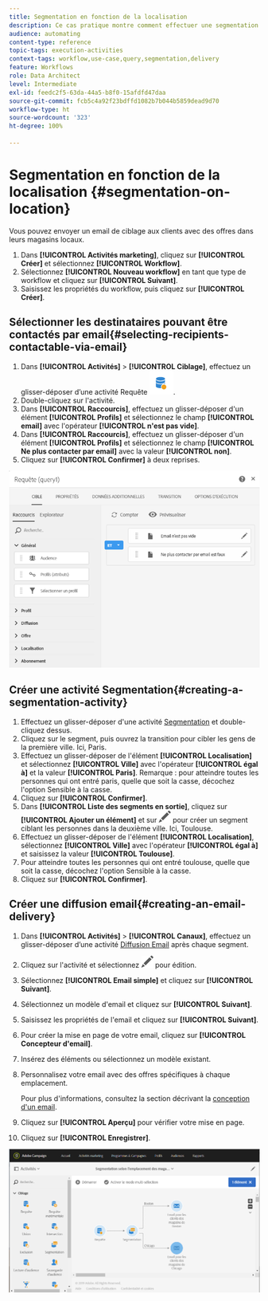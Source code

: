 ```yaml
---
title: Segmentation en fonction de la localisation
description: Ce cas pratique montre comment effectuer une segmentation en fonction de la localisation.
audience: automating
content-type: reference
topic-tags: execution-activities
context-tags: workflow,use-case,query,segmentation,delivery
feature: Workflows
role: Data Architect
level: Intermediate
exl-id: feedc2f5-63da-44a5-b8f0-15afdfd47daa
source-git-commit: fcb5c4a92f23bdffd1082b7b044b5859dead9d70
workflow-type: ht
source-wordcount: '323'
ht-degree: 100%

---
```


# Segmentation en fonction de la localisation {#segmentation-on-location}

Vous pouvez envoyer un email de ciblage aux clients avec des offres dans leurs magasins locaux.

1. Dans **[!UICONTROL Activités marketing]**, cliquez sur **[!UICONTROL Créer]** et sélectionnez **[!UICONTROL Workflow]**.
1. Sélectionnez **[!UICONTROL Nouveau workflow]** en tant que type de workflow et cliquez sur **[!UICONTROL Suivant]**.
1. Saisissez les propriétés du workflow, puis cliquez sur **[!UICONTROL Créer]**.

## Sélectionner les destinataires pouvant être contactés par email{#selecting-recipients-contactable-via-email}

1. Dans **[!UICONTROL Activités]** > **[!UICONTROL Ciblage]**, effectuez un glisser-déposer d’une [](../../automating/using/query.md)activité Requête ![](assets/query.png).
1. Double-cliquez sur l&#39;activité.
1. Dans **[!UICONTROL Raccourcis]**, effectuez un glisser-déposer d&#39;un élément **[!UICONTROL Profils]** et sélectionnez le champ **[!UICONTROL email]** avec l&#39;opérateur **[!UICONTROL n&#39;est pas vide]**.
1. Dans **[!UICONTROL Raccourcis]**, effectuez un glisser-déposer d&#39;un élément **[!UICONTROL Profils]** et sélectionnez le champ **[!UICONTROL Ne plus contacter par email]** avec la valeur **[!UICONTROL non]**.
1. Cliquez sur **[!UICONTROL Confirmer]** à deux reprises.

![](assets/wf-complement-query.png)

## Créer une activité Segmentation{#creating-a-segmentation-activity}

1. Effectuez un glisser-déposer d&#39;une activité [Segmentation](../../automating/using/segmentation.md) et double-cliquez dessus.
1. Cliquez sur le segment, puis ouvrez la transition pour cibler les gens de la première ville. Ici, Paris.
1. Effectuez un glisser-déposer de l&#39;élément **[!UICONTROL Localisation]** et sélectionnez **[!UICONTROL Ville]** avec l&#39;opérateur **[!UICONTROL égal à]** et la valeur **[!UICONTROL Paris]**.
Remarque : pour atteindre toutes les personnes qui ont entré paris, quelle que soit la casse, décochez l&#39;option Sensible à la casse.
1. Cliquez sur **[!UICONTROL Confirmer]**.
1. Dans **[!UICONTROL Liste des segments en sortie]**, cliquez sur **[!UICONTROL Ajouter un élément]** et sur ![](assets/edit_darkgrey-24px.png) pour créer un segment ciblant les personnes dans la deuxième ville. Ici, Toulouse.
1. Effectuez un glisser-déposer de l&#39;élément **[!UICONTROL Localisation]**, sélectionnez **[!UICONTROL Ville]** avec l&#39;opérateur **[!UICONTROL égal à]** et saisissez la valeur **[!UICONTROL Toulouse]**.
1. Pour atteindre toutes les personnes qui ont entré toulouse, quelle que soit la casse, décochez l&#39;option Sensible à la casse.
1. Cliquez sur **[!UICONTROL Confirmer]**.

## Créer une diffusion email{#creating-an-email-delivery}

1. Dans **[!UICONTROL Activités]** > **[!UICONTROL Canaux]**, effectuez un glisser-déposer d’une activité [Diffusion Email](../../automating/using/email-delivery.md) après chaque segment.
1. Cliquez sur l&#39;activité et sélectionnez ![](assets/edit_darkgrey-24px.png) pour édition.
1. Sélectionnez **[!UICONTROL Email simple]** et cliquez sur **[!UICONTROL Suivant]**.
1. Sélectionnez un modèle d&#39;email et cliquez sur **[!UICONTROL Suivant]**.
1. Saisissez les propriétés de l&#39;email et cliquez sur **[!UICONTROL Suivant]**.
1. Pour créer la mise en page de votre email, cliquez sur **[!UICONTROL Concepteur d&#39;email]**.
1. Insérez des éléments ou sélectionnez un modèle existant.
1. Personnalisez votre email avec des offres spécifiques à chaque emplacement.

   Pour plus d&#39;informations, consultez la section décrivant la [conception d&#39;un email](../../designing/using/designing-from-scratch.md#designing-an-email-content-from-scratch).

1. Cliquez sur **[!UICONTROL Aperçu]** pour vérifier votre mise en page.
1. Cliquez sur **[!UICONTROL Enregistrer]**.

![](assets/wf-segmentation-location.png)
